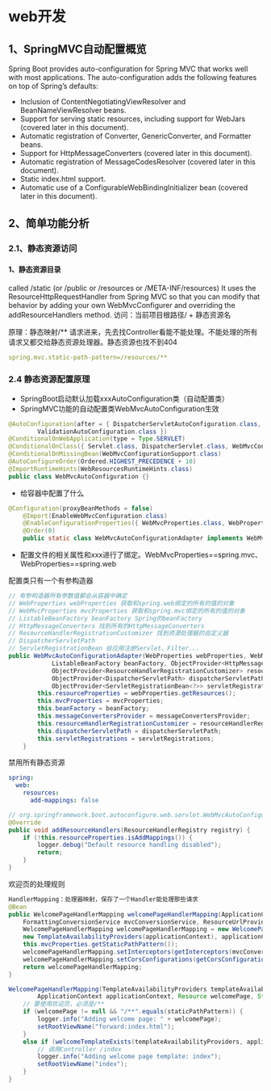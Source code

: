 # web开发

## 1、SpringMVC自动配置概览
Spring Boot provides auto-configuration for Spring MVC that works well with most applications.
The auto-configuration adds the following features on top of Spring’s defaults:
- Inclusion of ContentNegotiatingViewResolver and BeanNameViewResolver beans.
- Support for serving static resources, including support for WebJars (covered later in this document).
- Automatic registration of Converter, GenericConverter, and Formatter beans.
- Support for HttpMessageConverters (covered later in this document).
- Automatic registration of MessageCodesResolver (covered later in this document).
- Static index.html support.
- Automatic use of a ConfigurableWebBindingInitializer bean (covered later in this document).

## 2、简单功能分析
### 2.1、静态资源访问
#### 1、静态资源目录
called /static (or /public or /resources or /META-INF/resources)
It uses the ResourceHttpRequestHandler from Spring MVC so that you can modify that behavior by adding your own WebMvcConfigurer and overriding the addResourceHandlers method.
访问：当前项目根路径/ + 静态资源名

原理：静态映射/**
请求进来，先去找Controller看能不能处理。不能处理的所有请求又都交给静态资源处理器。静态资源也找不到404

```yaml
spring.mvc.static-path-pattern=/resources/**
```
### 2.4 静态资源配置原理
- SpringBoot启动默认加载xxxAutoConfiguration类（自动配置类）
- SpringMVC功能的自动配置类WebMvcAutoConfiguration生效
```java
@AutoConfiguration(after = { DispatcherServletAutoConfiguration.class, TaskExecutionAutoConfiguration.class,
		ValidationAutoConfiguration.class })
@ConditionalOnWebApplication(type = Type.SERVLET)
@ConditionalOnClass({ Servlet.class, DispatcherServlet.class, WebMvcConfigurer.class })
@ConditionalOnMissingBean(WebMvcConfigurationSupport.class)
@AutoConfigureOrder(Ordered.HIGHEST_PRECEDENCE + 10)
@ImportRuntimeHints(WebResourcesRuntimeHints.class)
public class WebMvcAutoConfiguration {}
```
- 给容器中配置了什么
```java
@Configuration(proxyBeanMethods = false)
	@Import(EnableWebMvcConfiguration.class)
	@EnableConfigurationProperties({ WebMvcProperties.class, WebProperties.class })
	@Order(0)
	public static class WebMvcAutoConfigurationAdapter implements WebMvcConfigurer, ServletContextAware {}
```
- 配置文件的相关属性和xxx进行了绑定。WebMvcProperties==spring.mvc、WebProperties==spring.web

配置类只有一个有参构造器
```java
// 有参构造器所有参数值都会从容器中确定
// WebProperties webProperties 获取和spring.web绑定的所有的值的对象
// WebMvcProperties mvcProperties 获取和spring.mvc绑定的所有的值的对象
// ListableBeanFactory beanFactory Spring的beanFactory
// HttpMessageConverters 找到所有的HttpMessageConverters
// ResourceHandlerRegistrationCustomizer 找到资源处理器的自定义器
// DispatcherServletPath
// ServletRegistrationBean 给应用注册Servlet、Filter...
public WebMvcAutoConfigurationAdapter(WebProperties webProperties, WebMvcProperties mvcProperties,
            ListableBeanFactory beanFactory, ObjectProvider<HttpMessageConverters> messageConvertersProvider,
            ObjectProvider<ResourceHandlerRegistrationCustomizer> resourceHandlerRegistrationCustomizerProvider,
            ObjectProvider<DispatcherServletPath> dispatcherServletPath,
            ObjectProvider<ServletRegistrationBean<?>> servletRegistrations) {
        this.resourceProperties = webProperties.getResources();
        this.mvcProperties = mvcProperties;
        this.beanFactory = beanFactory;
        this.messageConvertersProvider = messageConvertersProvider;
        this.resourceHandlerRegistrationCustomizer = resourceHandlerRegistrationCustomizerProvider.getIfAvailable();
        this.dispatcherServletPath = dispatcherServletPath;
        this.servletRegistrations = servletRegistrations;
    }
```

禁用所有静态资源
```yaml
spring:
  web:
    resources:
      add-mappings: false
```
```java
// org.springframework.boot.autoconfigure.web.servlet.WebMvcAutoConfiguration.WebMvcAutoConfigurationAdapter.addResourceHandlers
@Override
public void addResourceHandlers(ResourceHandlerRegistry registry) {
    if (!this.resourceProperties.isAddMappings()) {
        logger.debug("Default resource handling disabled");
        return;
    }
}
```

欢迎页的处理规则
```java
HandlerMapping：处理器映射，保存了一个Handler能处理那些请求
@Bean
public WelcomePageHandlerMapping welcomePageHandlerMapping(ApplicationContext applicationContext,
    FormattingConversionService mvcConversionService, ResourceUrlProvider mvcResourceUrlProvider) {
    WelcomePageHandlerMapping welcomePageHandlerMapping = new WelcomePageHandlerMapping(
    new TemplateAvailabilityProviders(applicationContext), applicationContext, getWelcomePage(),
    this.mvcProperties.getStaticPathPattern());
    welcomePageHandlerMapping.setInterceptors(getInterceptors(mvcConversionService, mvcResourceUrlProvider));
    welcomePageHandlerMapping.setCorsConfigurations(getCorsConfigurations());
    return welcomePageHandlerMapping;
}

WelcomePageHandlerMapping(TemplateAvailabilityProviders templateAvailabilityProviders,
        ApplicationContext applicationContext, Resource welcomePage, String staticPathPattern) {
    // 要使用欢迎页，必须是/**
    if (welcomePage != null && "/**".equals(staticPathPattern)) {
        logger.info("Adding welcome page: " + welcomePage);
        setRootViewName("forward:index.html");
    }
    else if (welcomeTemplateExists(templateAvailabilityProviders, applicationContext)) {
        // 调用Controller /index
        logger.info("Adding welcome page template: index");
        setRootViewName("index");
    }
}
```


